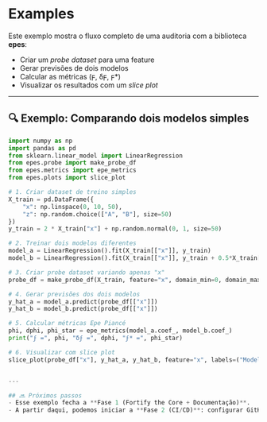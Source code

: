 # Examples

Este exemplo mostra o fluxo completo de uma auditoria com a biblioteca **epes**:
- Criar um *probe dataset* para uma feature
- Gerar previsões de dois modelos
- Calcular as métricas (ϝ, δϝ, ϝ\*)
- Visualizar os resultados com um *slice plot*

---

## 🔍 Exemplo: Comparando dois modelos simples

```python
import numpy as np
import pandas as pd
from sklearn.linear_model import LinearRegression
from epes.probe import make_probe_df
from epes.metrics import epe_metrics
from epes.plots import slice_plot

# 1. Criar dataset de treino simples
X_train = pd.DataFrame({
    "x": np.linspace(0, 10, 50),
    "z": np.random.choice(["A", "B"], size=50)
})
y_train = 2 * X_train["x"] + np.random.normal(0, 1, size=50)

# 2. Treinar dois modelos diferentes
model_a = LinearRegression().fit(X_train[["x"]], y_train)
model_b = LinearRegression().fit(X_train[["x"]], y_train + 0.5*X_train["x"])

# 3. Criar probe dataset variando apenas "x"
probe_df = make_probe_df(X_train, feature="x", domain_min=0, domain_max=10, num_points=100)

# 4. Gerar previsões dos dois modelos
y_hat_a = model_a.predict(probe_df[["x"]])
y_hat_b = model_b.predict(probe_df[["x"]])

# 5. Calcular métricas Epe Piancé
phi, dphi, phi_star = epe_metrics(model_a.coef_, model_b.coef_)
print("ϝ =", phi, "δϝ =", dphi, "ϝ* =", phi_star)

# 6. Visualizar com slice plot
slice_plot(probe_df["x"], y_hat_a, y_hat_b, feature="x", labels=("Model A", "Model B"))


---

## 🔜 Próximos passos
- Esse exemplo fecha a **Fase 1 (Fortify the Core + Documentação)**.  
- A partir daqui, podemos iniciar a **Fase 2 (CI/CD)**: configurar GitHub Actions para rodar testes automaticamente e publicar a doc no GitHub Pages.  
